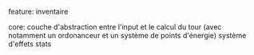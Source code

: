 feature: inventaire

core:
    couche d'abstraction entre l'input et le calcul du tour (avec notamment un ordonanceur et un système de points d'énergie)
    système d'effets
    stats
    